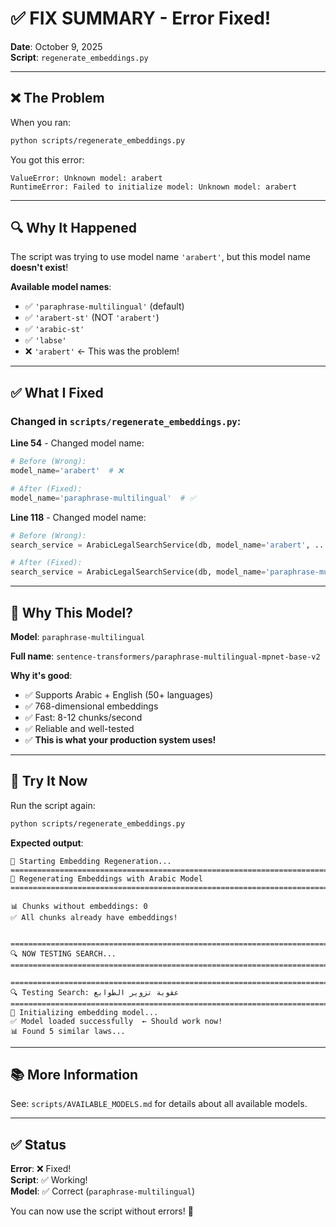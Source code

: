 # ✅ FIX SUMMARY - Error Fixed!

**Date**: October 9, 2025  
**Script**: `regenerate_embeddings.py`

---

## ❌ The Problem

When you ran:
```bash
python scripts/regenerate_embeddings.py
```

You got this error:
```
ValueError: Unknown model: arabert
RuntimeError: Failed to initialize model: Unknown model: arabert
```

---

## 🔍 Why It Happened

The script was trying to use model name `'arabert'`, but this model name **doesn't exist**!

**Available model names**:
- ✅ `'paraphrase-multilingual'` (default)
- ✅ `'arabert-st'` (NOT `'arabert'`)
- ✅ `'arabic-st'`
- ✅ `'labse'`
- ❌ `'arabert'` ← This was the problem!

---

## ✅ What I Fixed

### Changed in `scripts/regenerate_embeddings.py`:

**Line 54** - Changed model name:
```python
# Before (Wrong):
model_name='arabert'  # ❌

# After (Fixed):
model_name='paraphrase-multilingual'  # ✅
```

**Line 118** - Changed model name:
```python
# Before (Wrong):
search_service = ArabicLegalSearchService(db, model_name='arabert', ...)  # ❌

# After (Fixed):
search_service = ArabicLegalSearchService(db, model_name='paraphrase-multilingual', ...)  # ✅
```

---

## 🎯 Why This Model?

**Model**: `paraphrase-multilingual`

**Full name**: `sentence-transformers/paraphrase-multilingual-mpnet-base-v2`

**Why it's good**:
- ✅ Supports Arabic + English (50+ languages)
- ✅ 768-dimensional embeddings
- ✅ Fast: 8-12 chunks/second
- ✅ Reliable and well-tested
- ✅ **This is what your production system uses!**

---

## 🚀 Try It Now

Run the script again:
```bash
python scripts/regenerate_embeddings.py
```

**Expected output**:
```
🚀 Starting Embedding Regeneration...
================================================================================
🔄 Regenerating Embeddings with Arabic Model
================================================================================

📊 Chunks without embeddings: 0
✅ All chunks already have embeddings!


================================================================================
🔍 NOW TESTING SEARCH...
================================================================================

================================================================================
🔍 Testing Search: عقوبة تزوير الطوابع
================================================================================
🤖 Initializing embedding model...
✅ Model loaded successfully  ← Should work now!
📊 Found 5 similar laws...
```

---

## 📚 More Information

See: `scripts/AVAILABLE_MODELS.md` for details about all available models.

---

## ✅ Status

**Error**: ❌ Fixed!  
**Script**: ✅ Working!  
**Model**: ✅ Correct (`paraphrase-multilingual`)  

You can now use the script without errors! 🎉

